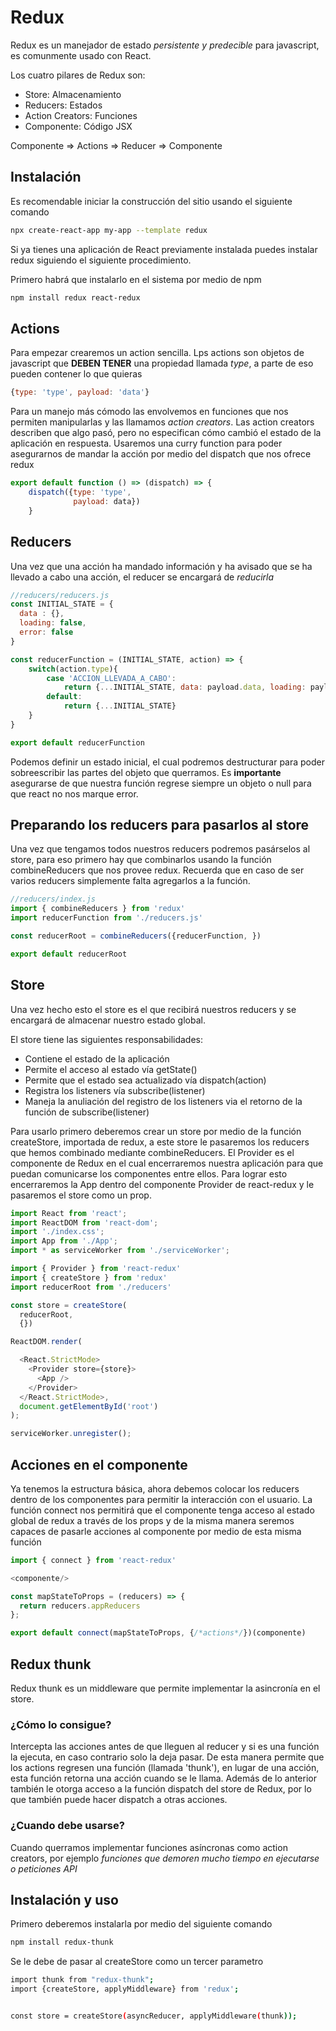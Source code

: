 # Redux

Redux es un manejador de estado *persistente y predecible* para
javascript, es comunmente usado con React.

Los cuatro pilares de Redux son:

-   Store: Almacenamiento
-   Reducers: Estados
-   Action Creators: Funciones
-   Componente: Código JSX

Componente =\> Actions =\> Reducer =\> Componente

## Instalación

Es recomendable iniciar la construcción del sitio usando el siguiente
comando

``` bash
npx create-react-app my-app --template redux
```

Si ya tienes una aplicación de React previamente instalada puedes
instalar redux siguiendo el siguiente procedimiento.

Primero habrá que instalarlo en el sistema por medio de npm

``` bash
npm install redux react-redux
```

## Actions

Para empezar crearemos un action sencilla. Lps actions son objetos de
javascript que **DEBEN TENER** una propiedad llamada *type*, a parte de
eso pueden contener lo que quieras

``` javascript
{type: 'type', payload: 'data'}
```

Para un manejo más cómodo las envolvemos en funciones que nos permiten
manipularlas y las llamamos *action creators*. Las action creators
describen que algo pasó, pero no especifican cómo cambió el estado de la
aplicación en respuesta. Usaremos una curry function para poder
asegurarnos de mandar la acción por medio del dispatch que nos ofrece
redux

``` javascript
export default function () => (dispatch) => {
    dispatch({type: 'type',
              payload: data})
    }
```

## Reducers

Una vez que una acción ha mandado información y ha avisado que se ha
llevado a cabo una acción, el reducer se encargará de *reducirla*

``` javascript
//reducers/reducers.js
const INITIAL_STATE = {
  data : {},
  loading: false,
  error: false
}

const reducerFunction = (INITIAL_STATE, action) => {
    switch(action.type){
        case 'ACCION_LLEVADA_A_CABO':
            return {...INITIAL_STATE, data: payload.data, loading: payload.loading, error: payload.error}
        default:
            return {...INITIAL_STATE}
    }
}

export default reducerFunction
```

Podemos definir un estado inicial, el cual podremos destructurar para
poder sobreescribir las partes del objeto que querramos. Es
**importante** asegurarse de que nuestra función regrese siempre un
objeto o null para que react no nos marque error.

## Preparando los reducers para pasarlos al store

Una vez que tengamos todos nuestros reducers podremos pasárselos al
store, para eso primero hay que combinarlos usando la función
combineReducers que nos provee redux. Recuerda que en caso de ser varios
reducers simplemente falta agregarlos a la función.

``` javascript
//reducers/index.js
import { combineReducers } from 'redux'
import reducerFunction from './reducers.js'

const reducerRoot = combineReducers({reducerFunction, })

export default reducerRoot
```

## Store

Una vez hecho esto el store es el que recibirá nuestros reducers y se
encargará de almacenar nuestro estado global.

El store tiene las siguientes responsabilidades:

-   Contiene el estado de la aplicación
-   Permite el acceso al estado vía getState()
-   Permite que el estado sea actualizado vía dispatch(action)
-   Registra los listeners vía subscribe(listener)
-   Maneja la anuliación del registro de los listeners via el retorno de
    la función de subscribe(listener)

Para usarlo primero deberemos crear un store por medio de la función
createStore, importada de redux, a este store le pasaremos los reducers
que hemos combinado mediante combineReducers. El Provider es el
componente de Redux en el cual encerraremos nuestra aplicación para que
puedan comunicarse los componentes entre ellos. Para lograr esto
encerraremos la App dentro del componente Provider de react-redux y le
pasaremos el store como un prop.

``` javascript
import React from 'react';
import ReactDOM from 'react-dom';
import './index.css';
import App from './App';
import * as serviceWorker from './serviceWorker';

import { Provider } from 'react-redux'
import { createStore } from 'redux'
import reducerRoot from './reducers'

const store = createStore(
  reducerRoot,
  {})

ReactDOM.render(

  <React.StrictMode>
    <Provider store={store}>
      <App />
    </Provider>
  </React.StrictMode>,
  document.getElementById('root')
);

serviceWorker.unregister();
```

## Acciones en el componente

Ya tenemos la estructura básica, ahora debemos colocar los reducers
dentro de los componentes para permitir la interacción con el usuario.
La función connect nos permitirá que el componente tenga acceso al
estado global de redux a través de los props y de la misma manera
seremos capaces de pasarle acciones al componente por medio de esta
misma función

``` javascript
import { connect } from 'react-redux'

<componente/>

const mapStateToProps = (reducers) => {
  return reducers.appReducers
};

export default connect(mapStateToProps, {/*actions*/})(componente)
```

## Redux thunk

Redux thunk es un middleware que permite implementar la asincronía en el
store.

### ¿Cómo lo consigue?

Intercepta las acciones antes de que lleguen al reducer y si es una
función la ejecuta, en caso contrario solo la deja pasar. De esta manera
permite que los actions regresen una función (llamada 'thunk'), en lugar
de una acción, esta función retorna una acción cuando se le llama.
Además de lo anterior también le otorga acceso a la función dispatch del
store de Redux, por lo que también puede hacer dispatch a otras
acciones.

### ¿Cuando debe usarse?

Cuando querramos implementar funciones asíncronas como action creators,
por ejemplo *funciones que demoren mucho tiempo en ejecutarse o
peticiones API*

## Instalación y uso

Primero deberemos instalarla por medio del siguiente comando

``` bash
npm install redux-thunk
```

Se le debe de pasar al createStore como un tercer parametro

``` bash
import thunk from "redux-thunk";
import {createStore, applyMiddleware} from 'redux';


const store = createStore(asyncReducer, applyMiddleware(thunk));
```
